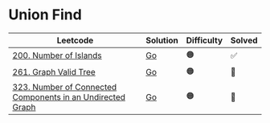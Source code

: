 # Union Find

| Leetcode  | Solution | Difficulty | Solved |
| --- | --- | --- | --- |
| [200. Number of Islands](https://leetcode.com/problems/number-of-islands/) | [Go](<../Bfs/Solutions/200. Number of Islands.md>) | 🟠 | ✅  |
| [261. Graph Valid Tree](https://leetcode.com/problems/graph-valid-tree/) | [Go](<../Union Find/Solutions/261. Graph Valid Tree.md>) | 🟠 | 🔴  |
| [323. Number of Connected Components in an Undirected Graph](https://leetcode.com/problems/number-of-connected-components-in-an-undirected-graph/) | [Go](<../Union Find/Solutions/323. Number of Connected Components in an Undirected Graph.md>) | 🟠 | 🔴  |
